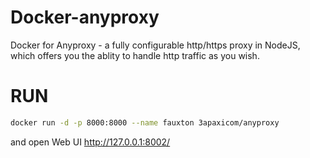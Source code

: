 # Docker-anyproxy

Docker for Anyproxy - a fully configurable http/https proxy in NodeJS, which offers you the ablity to handle http traffic as you wish.

# RUN
```bash
docker run -d -p 8000:8000 --name fauxton 3apaxicom/anyproxy
```
and open Web UI http://127.0.0.1:8002/
